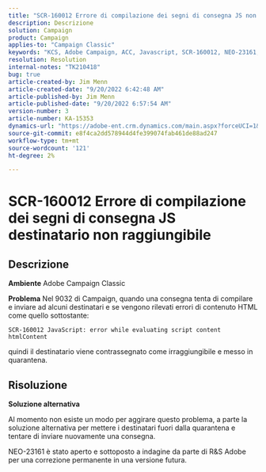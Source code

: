 ```yaml
---
title: "SCR-160012 Errore di compilazione dei segni di consegna JS non raggiungibile"
description: Descrizione
solution: Campaign
product: Campaign
applies-to: "Campaign Classic"
keywords: "KCS, Adobe Campaign, ACC, Javascript, SCR-160012, NEO-23161, Adobe Campaign Classic, errore, compilazione della consegna per i destinatari, destinatario contrassegnato come non raggiungibile"
resolution: Resolution
internal-notes: "TK210418"
bug: true
article-created-by: Jim Menn
article-created-date: "9/20/2022 6:42:48 AM"
article-published-by: Jim Menn
article-published-date: "9/20/2022 6:57:54 AM"
version-number: 3
article-number: KA-15353
dynamics-url: "https://adobe-ent.crm.dynamics.com/main.aspx?forceUCI=1&pagetype=entityrecord&etn=knowledgearticle&id=08277d6e-af38-ed11-9db1-0022480866ad"
source-git-commit: e8f4ca2dd578944d4fe399074fab461de88ad247
workflow-type: tm+mt
source-wordcount: '121'
ht-degree: 2%

---
```


# SCR-160012 Errore di compilazione dei segni di consegna JS destinatario non raggiungibile

## Descrizione


<b>Ambiente</b>
Adobe Campaign Classic

<b>Problema</b>
Nel 9032 di Campaign, quando una consegna tenta di compilare e inviare ad alcuni destinatari e se vengono rilevati errori di contenuto HTML come quello sottostante:


```
SCR-160012 JavaScript: error while evaluating script content htmlContent
```


quindi il destinatario viene contrassegnato come irraggiungibile e messo in quarantena.


## Risoluzione


<b>Soluzione alternativa</b>

Al momento non esiste un modo per aggirare questo problema, a parte la soluzione alternativa per mettere i destinatari fuori dalla quarantena e tentare di inviare nuovamente una consegna.

NEO-23161 è stato aperto e sottoposto a indagine da parte di R&amp;S Adobe per una correzione permanente in una versione futura.
